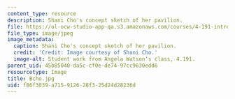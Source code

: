 ```yaml
---
content_type: resource
description: Shani Cho's concept sketch of her pavilion.
file: https://ol-ocw-studio-app-qa.s3.amazonaws.com/courses/4-191-introduction-to-integrated-design-fall-2006/f86f3039a715912628f325d24d28236d_Bcho.jpg
file_type: image/jpeg
image_metadata:
  caption: Shani Cho's concept sketch of her pavilion.
  credit: 'Credit: Image courtesy of Shani Cho.'
  image-alt: Student work from Angela Watson's class, 4.191.
parent_uid: 45b85040-da5c-cf0e-de74-97cc9630edd6
resourcetype: Image
title: Bcho.jpg
uid: f86f3039-a715-9126-28f3-25d24d28236d
---
```

